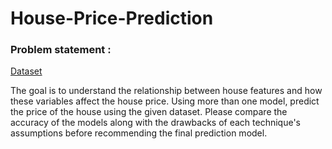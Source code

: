 # House-Price-Prediction
### Problem statement : 
[Dataset](https://github.com/sush14feb/House-Price/blob/main/DS%20-%20Assignment%20Part%201%20data%20set.xlsx)
<br>


The goal is to understand the relationship between house features and how these
variables affect the house price.
Using more than one model, predict the price of the house using the given dataset. Please compare the
accuracy of the models along with the drawbacks of each technique's assumptions before recommending
the final prediction model.

